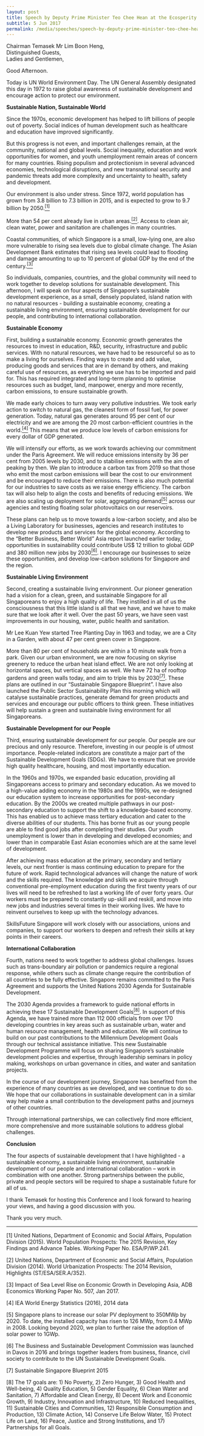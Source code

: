 ```yaml
---
layout: post
title: Speech by Deputy Prime Minister Teo Chee Hean at the Ecosperity Conference
subtitle: 5 Jun 2017
permalink: /media/speeches/speech-by-deputy-prime-minister-teo-chee-hean-at-the-ecosperity-conference-5-june-2017
---
```


Chairman Temasek Mr Lim Boon Heng,
<br>
Distinguished Guests,
<br>
Ladies and Gentlemen,

Good Afternoon.

Today is UN World Environment Day. The UN General Assembly designated this day in 1972 to raise global awareness of sustainable development and encourage action to protect our environment.

**Sustainable Nation, Sustainable World**

Since the 1970s, economic development has helped to lift billions of people out of poverty. Social indices of human development such as healthcare and education have improved significantly.

But this progress is not even, and important challenges remain, at the community, national and global levels. Social inequality, education and work opportunities for women, and youth unemployment remain areas of concern for many countries. Rising populism and protectionism in several advanced economies, technological disruptions, and new transnational security and pandemic threats add more complexity and uncertainty to health, safety and development.

Our environment is also under stress. Since 1972, world population has grown from 3.8 billion to 7.3 billion in 2015, and is expected to grow to 9.7 billion by 2050.<a href="#1"><sup>[1]</sup></a>

More than 54 per cent already live in urban areas.<a href="#2"><sup>[2]</sup></a>.  Access to clean air, clean water, power and sanitation are challenges in many countries.

Coastal communities, of which Singapore is a small, low-lying one, are also more vulnerable to rising sea levels due to global climate change. The Asian Development Bank estimates that rising sea levels could lead to flooding and damage amounting to up to 10 percent of global GDP by the end of the century.<a href="#3"><sup>[3]</sup></a>

So individuals, companies, countries, and the global community will need to work together to develop solutions for sustainable development. This afternoon, I will speak on four aspects of Singapore’s sustainable development experience, as a small, densely populated, island nation with no natural resources - building a sustainable economy, creating a sustainable living environment, ensuring sustainable development for our people, and contributing to international collaboration.

**Sustainable Economy**

First, building a sustainable economy. Economic growth generates the resources to invest in education, R&D, security, infrastructure and public services. With no natural resources, we have had to be resourceful so as to make a living for ourselves. Finding ways to create and add value, producing goods and services that are in demand by others, and making careful use of resources, as everything we use has to be imported and paid for. This has required integrated and long-term planning to optimise resources such as budget, land, manpower, energy and more recently, carbon emissions, to ensure sustainable growth.

We made early choices to turn away very pollutive industries. We took early action to switch to natural gas, the cleanest form of fossil fuel, for power generation. Today, natural gas generates around 95 per cent of our electricity and we are among the 20 most carbon-efficient countries in the world.<a href="#4"><sup>[4]</sup></a> This means that we produce low levels of carbon emissions for every dollar of GDP generated.

We will intensify our efforts, as we work towards achieving our commitment under the Paris Agreement. We will reduce emissions intensity by 36 per cent from 2005 levels by 2030, and to stabilise emissions with the aim of peaking by then. We plan to introduce a carbon tax from 2019 so that those who emit the most carbon emissions will bear the cost to our environment and be encouraged to reduce their emissions. There is also much potential for our industries to save costs as we raise energy efficiency. The carbon tax will also help to align the costs and benefits of reducing emissions. We are also scaling up deployment for solar, aggregating demand<a href="#5"><sup>[5]</sup></a> across our agencies and testing floating solar photovoltaics on our reservoirs.

These plans can help us to move towards a low-carbon society, and also be a Living Laboratory for businesses, agencies and research institutes to develop new products and services for the global economy.  According to the “Better Business, Better World” Asia report launched earlier today, opportunities in sustainability could contribute US$ 12 trillion to global GDP and 380 million new jobs by 2030<a href="#6"><sup>[6]</sup></a>.  I encourage our businesses to seize these opportunities, and develop low-carbon solutions for Singapore and the region.

**Sustainable Living Environment**

Second, creating a sustainable living environment. Our pioneer generation had a vision for a clean, green, and sustainable Singapore for all Singaporeans to enjoy a high quality of life. They instilled in all of us the consciousness that this little island is all that we have, and we have to make sure that we look after it well. Over the past 50 years, we have seen vast improvements in our housing, water, public health and sanitation.

Mr Lee Kuan Yew started Tree Planting Day in 1963 and today, we are a City in a Garden, with about 47 per cent green cover in Singapore.

More than 80 per cent of households are within a 10 minute walk from a park.  Given our urban environment, we are now focusing on skyrise greenery to reduce the urban heat island effect. We are not only looking at horizontal spaces, but vertical spaces as well. We have 72 ha of rooftop gardens and green walls today, and aim to triple this by 2030<a href="#7"><sup>[7]</sup></a>. These plans are outlined in our “Sustainable Singapore Blueprint”. I have also launched the Public Sector Sustainability Plan this morning which will catalyse sustainable practices, generate demand for green products and services and encourage our public officers to think green. These initiatives will help sustain a green and sustainable living environment for all Singaporeans.

**Sustainable Development for our People**

Third, ensuring sustainable development for our people. Our people are our precious and only resource. Therefore, investing in our people is of utmost importance. People-related indicators are constitute a major part of the Sustainable Development Goals (SDGs). We have to ensure that we provide high quality healthcare, housing, and most importantly education.

In the 1960s and 1970s, we expanded basic education, providing all Singaporeans access to primary and secondary education.  As we moved to a high-value adding economy in the 1980s and the 1990s, we re-designed our education system to increase opportunities for post-secondary education. By the 2000s we created multiple pathways in our post-secondary education to support the shift to a knowledge-based economy.  This has enabled us to achieve mass tertiary education and cater to the diverse abilities of our students. This has borne fruit as our young people are able to find good jobs after completing their studies. Our youth unemployment is lower than in developing and developed economies; and lower than in comparable East Asian economies which are at the same level of development. 

After achieving mass education at the primary, secondary and tertiary levels, our next frontier is mass continuing education to prepare for the future of work. Rapid technological advances will change the nature of work and the skills required. The knowledge and skills we acquire through conventional pre-employment education during the first twenty years of our lives will need to be refreshed to last a working life of over forty years. Our workers must be prepared to constantly up-skill and reskill, and move into new jobs and industries several times in their working lives. We have to reinvent ourselves to keep up with the technology advances.

SkillsFuture Singapore will work closely with our associations, unions and companies, to support our workers to deepen and refresh their skills at key points in their careers.

**International Collaboration**

Fourth, nations need to work together to address global challenges. Issues such as trans-boundary air pollution or pandemics require a regional response, while others such as climate change require the contribution of all countries to be fully effective. Singapore remains committed to the Paris Agreement and supports the United Nations 2030 Agenda for Sustainable Development.

The 2030 Agenda provides a framework to guide national efforts in achieving these 17 Sustainable Development Goals<a href="#8"><sup>[8]</sup></a>. In support of this Agenda, we have trained more than 112 000 officials from over 170 developing countries in key areas such as sustainable urban, water and human resource management, health and education.  We will continue to build on our past contributions to the Millennium Development Goals through our technical assistance initiative. This new Sustainable Development Programme will focus on sharing Singapore’s sustainable development policies and expertise, through leadership seminars in policy making, workshops on urban governance in cities, and water and sanitation projects.

In the course of our development journey, Singapore has benefited from the experience of many countries as we developed, and we continue to do so. We hope that our collaborations in sustainable development can in a similar way help make a small contribution to the development paths and journeys of other countries.

Through international partnerships, we can collectively find more efficient, more comprehensive and more sustainable solutions to address global challenges.


**Conclusion**

The four aspects of sustainable development that I have highlighted - a sustainable economy, a sustainable living environment, sustainable development of our people and international collaboration – work in combination with one another. Strong partnerships between the public, private and people sectors will be required to shape a sustainable future for all of us.

I thank Temasek for hosting this Conference and I look forward to hearing your views, and having a good discussion with you.

Thank you very much.

___

<a id="1" name="1">[1]</a> United Nations, Department of Economic and Social Affairs, Population Division (2015). World Population Prospects: The 2015 Revision, Key Findings and Advance Tables. Working Paper No. ESA/P/WP.241.

<a id="2" name="1">[2]</a> United Nations, Department of Economic and Social Affairs, Population Division (2014). World Urbanization Prospects: The 2014 Revision, Highlights (ST/ESA/SER.A/352).

<a id="3" name="3">[3]</a> Impact of Sea Level Rise on Economic Growth in Developing Asia, ADB Economics Working Paper No. 507, Jan 2017.

<a id="4" name="4">[4]</a> IEA World Energy Statistics (2016), 2014 data

<a id="5" name="5">[5]</a> Singapore plans to increase our solar PV deployment to 350MWp by 2020. To date, the installed capacity has risen to 126 MWp, from 0.4 MWp in 2008. Looking beyond 2020, we plan to further raise the adoption of solar power to 1GWp.

<a id="6" name="6">[6]</a> The Business and Sustainable Development Commission was launched in Davos in 2016 and brings together leaders from business, finance, civil society to contribute to the UN Sustainable Development Goals.

<a id="7" name="7">[7]</a> Sustainable Singapore Blueprint 2015

<a id="8" name="8">[8]</a> The 17 goals are: 1) No Poverty, 2) Zero Hunger, 3) Good Health and Well-being, 4) Quality Education, 5) Gender Equality, 6) Clean Water and Sanitation, 7) Affordable and Clean Energy, 8) Decent Work and Economic Growth, 9) Industry, Innovation and Infrastructure, 10) Reduced Inequalities, 11) Sustainable Cities and Communities, 12) Responsible Consumption and Production, 13) Climate Action, 14) Conserve Life Below Water, 15) Protect Life on Land, 16) Peace, Justice and Strong Institutions, and 17) Partnerships for all Goals.

